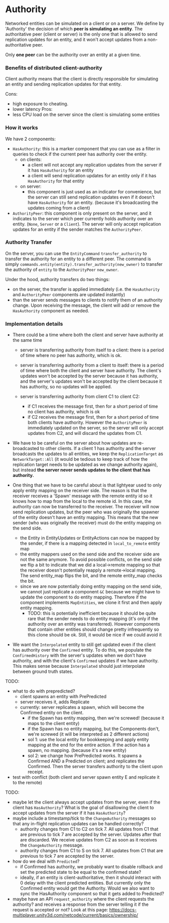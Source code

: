 # Authority

Networked entities can be simulated on a client or on a server.
We define by 'Authority' the decision of which **peer is simulating an entity**.
The authoritative peer (client or server) is the only one that is allowed to send replication updates for an entity, and it won't accept updates from a non-authoritative peer.

Only **one peer** can be the authority over an entity at a given time.


### Benefits of distributed client-authority

Client authority means that the client is directly responsible for simulating an entity and sending 
replication updates for that entity.

Cons:
  - high exposure to cheating.
  - lower latency
Pros:
  - less CPU load on the server since the client is simulating some entities


### How it works

We have 2 components:
- `HasAuthority`: this is a marker component that you can use as a filter in queries
  to check if the current peer has authority over the entity.
  - on clients:
    - a client will not accept any replication updates from the server if it has `HasAuthority` for an entity
    - a client will send replication updates for an entity only if it has `HasAuthority` for that entity
  - on server:
    - this component is just used as an indicator for convenience, but the server can still send replication
      updates even if it doesn't have `HasAuthority` for an entity. (because it's broadcasting the updates coming
      from a client)
- `AuthorityPeer`: this component is only present on the server, and it indicates to the server which
  peer currently holds authority over an entity. (`None`, `Server` or a `Client`).
  The server will only accept replication updates for an entity if the sender matches the `AuthorityPeer`.

### Authority Transfer

On the server, you can use the `EntityCommand` `transfer_authority` to transfer the authority for an entity to a different peer.
The command is simply `commands.entity(entity).transfer_authority(new_owner)` to transfer the authority of `entity` to the `AuthorityPeer` `new_owner`.

Under the hood, authority transfers do two things:
- on the server, the transfer is applied immediately (i.e. the `HasAuthority` and `AuthorityPeer` components are updated instantly)
- than the server sends messages to clients to notify them of an authority change. Upon receiving the message, the client will add or remove the `HasAuthority` component as needed.

### Implementation details

- There could be a time where both the client and server have authority at the same time
  - server is transferring authority from itself to a client: there is a period of time where
    no peer has authority, which is ok.
  - server is transferring authority from a client to itself: there is a period of time where
    both the client and server have authority. The client's updates won't be accepted by the server because it has authority, and the server's updates won't be accepted by the client because it 
    has authority, so no updates will be applied.
    
  - server is transferring authority from client C1 to client C2:
    - if C1 receives the message first, then for a short period of time no client has authority, which is ok
    - if C2 receives the message first, then for a short period of time both clients have authority. However the `AuthorityPeer` is immediately updated on the server, so the server will only 
      accept updates from C2, and will discard the updates from C1.

- We have to be careful on the server about how updates are re-broadcasted to other clients.
If a client 1 has authority and the server broadcasts the updates to all entities, we keep the `ReplicationTarget` as `NetworkTarget::All` (it would be tedious to keep track of how the replication target needs to be updated as we change authority again), but instead **the server never sends updates to the client that has authority.**
 
- One thing that we have to be careful about is that lightyear used to only apply entity mapping on the receiver side. The reason is that the receiver receives a 'Spawn' message with the remote entity id so it knows how to map from the local to the remote id. In this case, the authority can now be transferred to the receiver. The receiver will now send replication updates, but the peer who was originally the spawner of the entity doesn't have an entity mapping. This means that the new sender (who was originally the receiver) must do the entity mapping on the send side.
  - the Entity in EntityUpdates or EntityActions can now be mapped by the sender, if there is a mapping detected in `local_to_remote` entity map
  - the entity mappers used on the send side and the receiver side are not the same anymore. To avoid possible conflicts, on the send side we flip a bit to indicate that we did a local->remote mapping so that the receiver doesn't potentially reapply a remote->local mapping. The send entity_map flips the bit, and the remote entity_map checks the bit.
  - since we are now potentially doing entity mapping on the send side, we cannot just replicate a component `&C` because we might have to update the component to do entity mapping. Therefore if the component implements `MapEntities`, we clone it first and then apply entity mapping.
    - TODO: this is potentially inefficient because it should be quite rare that the sender needs to do entity mapping (it's only if the authority over an entity was transferred). However components that contain other entities should change pretty infrequently so this clone should be ok. Still, it would be nice if we could avoid it

- We want the `Interpolated` entity to still get updated even if the client has authority over the `Confirmed` entity. To do this, we populate the `ConfirmedHistory` with the server's updates when we don't have authority, and with the client's `Confirmed` updates if we have authority. This makes sense because `Interpolated` should just interpolate between ground truth states. 


TODO:
- what to do with prepredicted?
  - client spawns an entity with PrePredicted
  - server receives it, adds Replicate
  - currently: server replicates a spawn, which will become the Confirmed entity on the client.
    - if the Spawn has entity mapping, then we're screwed! (because it maps to the client entity)
    - if the Spawn has no entity mapping, but the Components don't, we're screwed (it will be interpreted as 2 different actions)
    - sol 1: use the local entity for bookkeeping and apply entity mapping at the end for the entire action. If the action has a spawn, no mapping. (because it's a new entity)
    - sol 2: we change how PrePredicted works. It spawns a Confirmed AND a Predicted on client; and replicates the Confirmed. Then the server transfers authority to the client upon receipt.
- test with conflict (both client and server spawn entity E and replicate it to the remote) 


TODO:
- maybe let the client always accept updates from the server, even if the client has `HasAuthority`? What is the goal of disallowing the client to accept updates from the server if it has
`HasAuthority`?
- maybe include a timestamp/tick to the `ChangeAuthority` messages so that any in-flight replication updates can be handled correctly? 
  - authority changes from C1 to C2 on tick 7. All updates from C1 that are previous to tick 7 are accepted by the server. Updates after that are discarded. We receive updates from C2 as soon as it receives the `ChangeAuthority` message.
  - authority changes from C1 to S on tick 7. All updates from C1 that are previous to tick 7 are accepted by the server.
- how do we deal with `Predicted`?
  - if Confirmed has authority, we probably want to disable rollback and set the predicted state to be equal to the confirmed state?
  - ideally, if an entity is client-authoritative, then it should interact with 0 delay with the client predicted entities. But currently only the Confirmed entity would get the Authority. Would 
    we also want to sync the HasAuthority component so that it gets added to Predicted?
- maybe have an API `request_authority` where the client requests the authority? and receives a response from the server telling it if the request is accepted or not?
 Look at this page: https://docs-multiplayer.unity3d.com/netcode/current/basics/ownership/